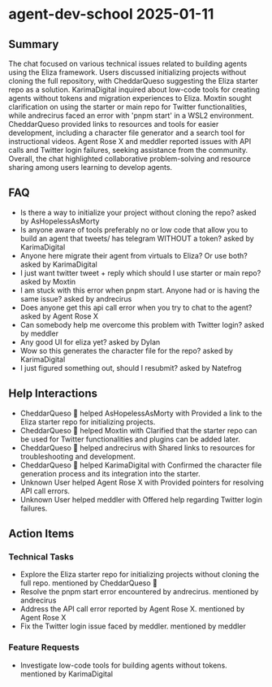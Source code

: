 # agent-dev-school 2025-01-11

## Summary
The chat focused on various technical issues related to building agents using the Eliza framework. Users discussed initializing projects without cloning the full repository, with CheddarQueso suggesting the Eliza starter repo as a solution. KarimaDigital inquired about low-code tools for creating agents without tokens and migration experiences to Eliza. Moxtin sought clarification on using the starter or main repo for Twitter functionalities, while andrecirus faced an error with 'pnpm start' in a WSL2 environment. CheddarQueso provided links to resources and tools for easier development, including a character file generator and a search tool for instructional videos. Agent Rose X and meddler reported issues with API calls and Twitter login failures, seeking assistance from the community. Overall, the chat highlighted collaborative problem-solving and resource sharing among users learning to develop agents.

## FAQ
- Is there a way to initialize your project without cloning the repo? asked by AsHopelessAsMorty
- Is anyone aware of tools preferably no or low code that allow you to build an agent that tweets/ has telegram WITHOUT a token? asked by KarimaDigital
- Anyone here migrate their agent from virtuals to Eliza? Or use both? asked by KarimaDigital
- I just want twitter tweet + reply which should I use starter or main repo? asked by Moxtin
- I am stuck with this error when pnpm start. Anyone had or is having the same issue? asked by andrecirus
- Does anyone get this api call error when you try to chat to the agent? asked by Agent Rose X
- Can somebody help me overcome this problem with Twitter login? asked by meddler
- Any good UI for eliza yet? asked by Dylan
- Wow so this generates the character file for the repo? asked by KarimaDigital
- I just figured something out, should I resubmit? asked by Natefrog

## Help Interactions
- CheddarQueso 🧀 helped AsHopelessAsMorty with Provided a link to the Eliza starter repo for initializing projects.
- CheddarQueso 🧀 helped Moxtin with Clarified that the starter repo can be used for Twitter functionalities and plugins can be added later.
- CheddarQueso 🧀 helped andrecirus with Shared links to resources for troubleshooting and development.
- CheddarQueso 🧀 helped KarimaDigital with Confirmed the character file generation process and its integration into the starter.
- Unknown User helped Agent Rose X with Provided pointers for resolving API call errors.
- Unknown User helped meddler with Offered help regarding Twitter login failures.

## Action Items

### Technical Tasks
- Explore the Eliza starter repo for initializing projects without cloning the full repo. mentioned by CheddarQueso 🧀
- Resolve the pnpm start error encountered by andrecirus. mentioned by andrecirus
- Address the API call error reported by Agent Rose X. mentioned by Agent Rose X
- Fix the Twitter login issue faced by meddler. mentioned by meddler

### Feature Requests
- Investigate low-code tools for building agents without tokens. mentioned by KarimaDigital